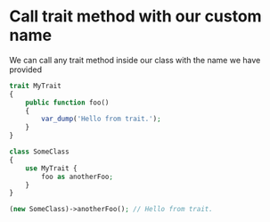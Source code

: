 # Call trait method with our custom name

We can call any trait method inside our class with the name we have provided
```php
trait MyTrait
{
    public function foo()
    {
        var_dump('Hello from trait.');
    }
}

class SomeClass
{
    use MyTrait {
        foo as anotherFoo;
    }
}

(new SomeClass)->anotherFoo(); // Hello from trait.
```
